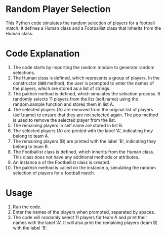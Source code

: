 # Random Player Selection
This Python code simulates the random selection of players for a football match. It defines a Human class and a Footballist class that inherits from the Human class.

# Code Explanation
1. The code starts by importing the random module to generate random selections.
2. The Human class is defined, which represents a group of players. In the constructor (__init__ method), the user is prompted to enter the names of the players, which are stored as a list of strings.
3. The pakhsh method is defined, which simulates the selection process. It randomly selects 11 players from the list (self.name) using the random.sample function and stores them in list A.
4. The selected players (A) are removed from the original list of players (self.name) to ensure that they are not selected again. The pop method is used to remove the selected player from the list.
5. The remaining players in self.name are stored in list B.
6. The selected players (A) are printed with the label 'A', indicating they belong to team A.
7. The remaining players (B) are printed with the label 'B', indicating they belong to team B.
8. The Footballist class is defined, which inherits from the Human class. This class does not have any additional methods or attributes.
9. An instance a of the Footballist class is created.
10. The pakhsh method is called on the instance a, simulating the random selection of players for a football match.
# Usage
1. Run the code.
2. Enter the names of the players when prompted, separated by spaces.
3. The code will randomly select 11 players for team A and print their names with the label 'A'. It will also print the remaining players (team B) with the label 'B'.

